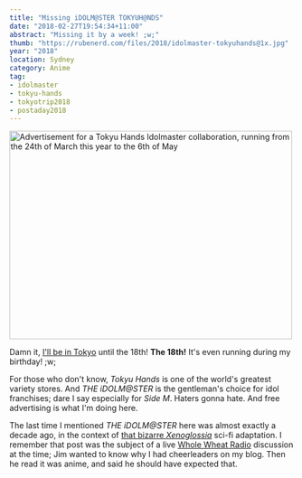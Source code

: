 ```yaml
---
title: "Missing iDOLM@STER TOKYUH@NDS"
date: "2018-02-27T19:54:34+11:00"
abstract: "Missing it by a week! ;w;"
thumb: "https://rubenerd.com/files/2018/idolmaster-tokyuhands@1x.jpg"
year: "2018"
location: Sydney
category: Anime
tag:
- idolmaster
- tokyu-hands
- tokyotrip2018
- postaday2018
---
```

<p><img src="https://rubenerd.com/files/2018/idolmaster-tokyuhands@1x.jpg" srcset="https://rubenerd.com/files/2018/idolmaster-tokyuhands@1x.jpg 1x, https://rubenerd.com/files/2018/idolmaster-tokyuhands@2x.jpg 2x" alt="Advertisement for a Tokyu Hands Idolmaster collaboration, running from the 24th of March this year to the 6th of May" style="width:500px; height:369px;" /></p>

Damn it, [I'll be in Tokyo] until the 18th! **The 18th!** It's even running during my birthday! ;w;

For those who don't know, *Tokyu Hands* is one of the world's greatest variety stores. And *THE iDOLM@STER* is the gentleman's choice for idol franchises; dare I say especially for *Side M*. Haters gonna hate. And free advertising is what I'm doing here.

The last time I mentioned *THE iDOLM@STER* here was almost exactly a decade ago, in the context of [that bizarre <em>Xenoglossia</em>] sci-fi adaptation. I remember that post was the subject of a live [Whole Wheat Radio] discussion at the time; Jim wanted to know why I had cheerleaders on my blog. Then he read it was anime, and said he should have expected that.

[I'll be in Tokyo]: https://2018.asiabsdcon.org/
[that bizarre <em>Xenoglossia</em>]: https://rubenerd.com/p1153/
[Whole Wheat Radio]: https://en.wikipedia.org/wiki/Whole_Wheat_Radio
